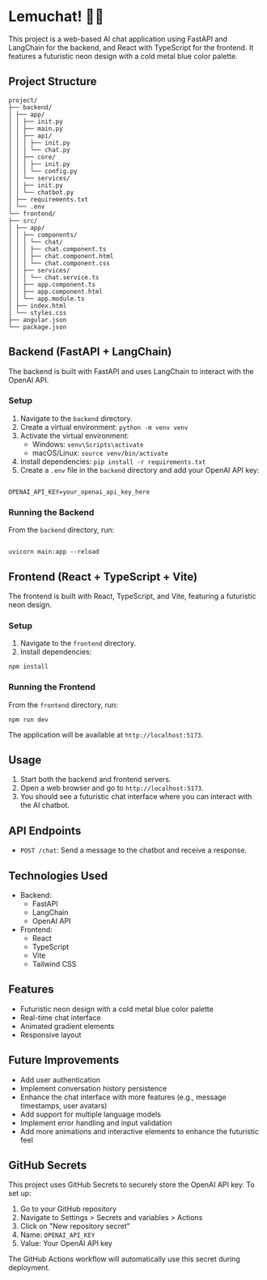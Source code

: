 # Lemuchat! 🦝💬

This project is a web-based AI chat application using FastAPI and LangChain for the backend, and React with TypeScript for the frontend. It features a futuristic neon design with a cold metal blue color palette.

## Project Structure

```
project/
├── backend/
│ ├── app/
│ │ ├── init.py
│ │ ├── main.py
│ │ ├── api/
│ │ │ ├── init.py
│ │ │ └── chat.py
│ │ ├── core/
│ │ │ ├── init.py
│ │ │ └── config.py
│ │ └── services/
│ │ ├── init.py
│ │ └── chatbot.py
│ ├── requirements.txt
│ └── .env
└── frontend/
├── src/
│ ├── app/
│ │ ├── components/
│ │ │ └── chat/
│ │ │ ├── chat.component.ts
│ │ │ ├── chat.component.html
│ │ │ └── chat.component.css
│ │ ├── services/
│ │ │ └── chat.service.ts
│ │ ├── app.component.ts
│ │ ├── app.component.html
│ │ └── app.module.ts
│ ├── index.html
│ └── styles.css
├── angular.json
└── package.json
```

## Backend (FastAPI + LangChain)

The backend is built with FastAPI and uses LangChain to interact with the OpenAI API.

### Setup

1. Navigate to the `backend` directory.
2. Create a virtual environment: `python -m venv venv`
3. Activate the virtual environment:
   - Windows: `venv\Scripts\activate`
   - macOS/Linux: `source venv/bin/activate`
4. Install dependencies: `pip install -r requirements.txt`
5. Create a `.env` file in the `backend` directory and add your OpenAI API key:

```

OPENAI_API_KEY=your_openai_api_key_here

```

### Running the Backend

From the `backend` directory, run:

```

uvicorn main:app --reload

```

## Frontend (React + TypeScript + Vite)

The frontend is built with React, TypeScript, and Vite, featuring a futuristic neon design.

### Setup

1. Navigate to the `frontend` directory.
2. Install dependencies:

```
npm install
```

### Running the Frontend

From the `frontend` directory, run:

```
npm run dev
```

The application will be available at `http://localhost:5173`.

## Usage

1. Start both the backend and frontend servers.
2. Open a web browser and go to `http://localhost:5173`.
3. You should see a futuristic chat interface where you can interact with the AI chatbot.

## API Endpoints

- `POST /chat`: Send a message to the chatbot and receive a response.

## Technologies Used

- Backend:
  - FastAPI
  - LangChain
  - OpenAI API
- Frontend:
  - React
  - TypeScript
  - Vite
  - Tailwind CSS

## Features

- Futuristic neon design with a cold metal blue color palette
- Real-time chat interface
- Animated gradient elements
- Responsive layout

## Future Improvements

- Add user authentication
- Implement conversation history persistence
- Enhance the chat interface with more features (e.g., message timestamps, user avatars)
- Add support for multiple language models
- Implement error handling and input validation
- Add more animations and interactive elements to enhance the futuristic feel

## GitHub Secrets

This project uses GitHub Secrets to securely store the OpenAI API key. To set up:

1. Go to your GitHub repository
2. Navigate to Settings > Secrets and variables > Actions
3. Click on "New repository secret"
4. Name: `OPENAI_API_KEY`
5. Value: Your OpenAI API key

The GitHub Actions workflow will automatically use this secret during deployment.
